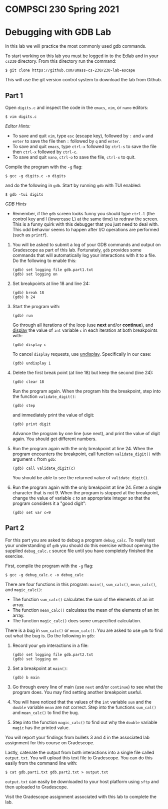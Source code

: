 # COMPSCI 230 Spring 2021
# Debugging with GDB Lab

In this lab we will practice the most commonly used gdb commands.

To start working on this lab you must be logged in to the Edlab and in your
`cs230` directory. From this directory run the command:

```
$ git clone https://github.com/umass-cs-230/230-lab-escape
```

This will use the git version control system to download the lab from Github.

## Part 1

Open `digits.c` and inspect the code in the `emacs`, `vim`, or `nano` editors:

```
$ vim digits.c
```

*Editor Hints:*

* To save and quit `vim`, type `esc` (escape key), followed by `:` and `w` and `enter` to save the file then `:` followed by `q` and `enter`.
* To save and quit `emacs`, type `ctrl-x` followed by `ctrl-s` to save the file then `ctrl-x` followed by `ctrl-c`.
* To save and quit `nano`, `ctrl-o` to save the file, `ctrl-x` to quit.

Compile the program with the `-g` flag:

```
$ gcc -g digits.c -o digits
```

and do the following in `gdb`. Start by running `gdb` with TUI enabled:

```
$ gdb -tui digits
```

*GDB Hints*

* Remember, if the `gdb` screen looks funny you should type `ctrl-l` (the control key and l (lowercase L) at the same time) to redraw the screen. This is a funny quirk with this debugger that you just need to deal with. This odd behavior seems to happen after I/O operations are performed (such as `printf`).

1. You will be asked to submit a log of your GDB commands and output on Gradescope as part of this lab. Fortunately, `gdb` provides some commands that will automatically log your interactions with it to a file. Do the following to enable this:

   ```
   (gdb) set logging file gdb.part1.txt
   (gdb) set logging on
   ```

2. Set breakpoints at line 18 and line 24:

   ```
   (gdb) break 18
   (gdb) b 24
   ```

3. Start the program with:
   
   ```
   (gdb) run
   ```
   
   Go through all iterations of the loop (use **next** and/or **continue**), and [display](https://sourceware.org/gdb/current/onlinedocs/gdb/Auto-Display.html) the value of `int` variable `c` in each iteration at both breakpoints with:

   ```
   (gdb) display c
   ```

   To cancel `display` requests, use [undisplay](https://sourceware.org/gdb/current/onlinedocs/gdb/Auto-Display.html). Specifically in our case:

   ```
   (gdb) undisplay 1
   ```

4. Delete the first break point (at line 18) but keep the second (line 24):

   ```
   (gdb) clear 18
   ```

   Run the program again. When the program hits the breakpoint, step into the function `validate_digit()`:

   ```
   (gdb) step
   ```

   and immediately print the value of digit:

   ```
   (gdb) print digit
   ```
   
   Advance the program by one line (use next), and print the value of digit again. You should get different numbers.

5. Run the program again with the only breakpoint at line 24. When the program
     encounters the breakpoint, call function `validate_digit()` with argument `c` from `gdb`:

   ```
   (gdb) call validate_digit(c)
   ```

   You should be able to see the returned value of `validate_digit()`.

6. Run the program again with the only breakpoint at line 24. Enter a single character that is not 9. When the program is stopped at the breakpoint, change the value of variable `c` to an appropriate integer so that the program considers it a "good digit":

   ```
   (gdb) set var c=9
   ```

## Part 2

For this part you are asked to debug a program `debug_calc`. To really test your
understanding of `gdb` you should do this exercise without opening the supplied
`debug_calc.c` source file until you have completely finished the exercise.

First, compile the program with the `-g` flag:

```
$ gcc -g debug_calc.c -o debug_calc
```

There are four functions in this program: `main()`, `sum_calc()`, `mean_calc()`, and `magic_calc()`:


* The function `sum_calc()` calculates the sum of the elements of an int array.
* The function `mean_calc()` calculates the mean of the elements of an int array.
* The function `magic_calc()` does some unspecified calculation.

There is a bug in `sum_calc()` or `mean_calc()`. You are asked to use `gdb` to find out what the bug is. Do the following in `gdb`:

1. Record your `gdb` interactions in a file:

   ```
   (gdb) set logging file gdb.part2.txt
   (gdb) set logging on
   ```

2. Set a breakpoint at `main()`:

   ```
   (gdb) b main
   ```

3. Go through every line of main (use `next` and/or `continue`) to see what the program does. You may find setting another breakpoint useful.

4. You will have noticed that the values of the `int` variable `sum` and the
     `double` variable `mean` are not correct. Step into the functions `sum_cal()` and `mean_calc()` to find the bug.
     
5. Step into the function `magic_calc()` to find out why the `double` variable
     `magic` has the printed value.

You will report your findings from bullets 3 and 4 in the associated lab assignment for this course on Gradescope.

Lastly, catenate the output from both interactions into a single file called `output.txt`. You will upload this text file to Gradescope. You can do this easily from the command line with:

```
$ cat gdb.part1.txt gdb.part2.txt > output.txt
```

`output.txt` can easily be downloaded to your host platform using `sftp` and then uploaded to Gradescope.

Visit the Gradescope assignment associated with this lab to complete the lab.

